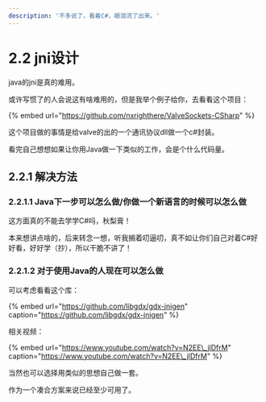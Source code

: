 ```yaml
---
description: '不多说了，看着C#，眼泪流了出来。'
---
```


# 2.2 jni设计

java的jni是真的难用。

或许写惯了的人会说这有啥难用的，但是我举个例子给你，去看看这个项目：

{% embed url="https://github.com/nxrighthere/ValveSockets-CSharp" %}

这个项目做的事情是给valve的出的一个通讯协议dll做一个c\#封装。

看完自己想想如果让你用Java做一下类似的工作，会是个什么代码量。

## 2.2.1 解决方法

### 2.2.1.1 Java下一步可以怎么做/你做一个新语言的时候可以怎么做

这方面真的不能去学学C\#吗，秋梨膏！

本来想讲点啥的，后来转念一想，听我搁着叨逼叨，真不如让你们自己对着C\#好好看，好好学（抄），所以干脆不讲了！

### 2.2.1.2 对于使用Java的人现在可以怎么做

可以考虑看看这个库：

{% embed url="https://github.com/libgdx/gdx-jnigen" caption="https://github.com/libgdx/gdx-jnigen" %}

相关视频：

{% embed url="https://www.youtube.com/watch?v=N2EE\_jlDfrM" caption="https://www.youtube.com/watch?v=N2EE\_jlDfrM" %}

当然也可以选择用类似的思想自己做一套。

作为一个凑合方案来说已经至少可用了。

